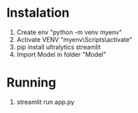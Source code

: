 <h1>Instalation</h1>


1. Create env "python -m venv myenv"
2. Activate VENV "myenv\Scripts\activate"
3. pip install ultralytics streamlit
4. Import Model in folder "Model"

<h1>Running</h1>

1. streamlit run app.py
